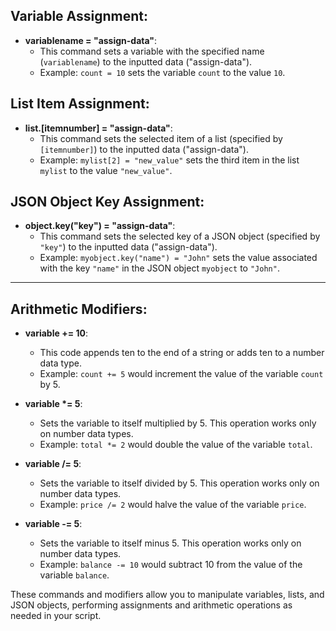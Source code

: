 
## Variable Assignment:

- **variablename = "assign-data"**:
  - This command sets a variable with the specified name (`variablename`) to the inputted data ("assign-data").
  - Example: `count = 10` sets the variable `count` to the value `10`.

## List Item Assignment:

- **list.[itemnumber] = "assign-data"**:
  - This command sets the selected item of a list (specified by `[itemnumber]`) to the inputted data ("assign-data").
  - Example: `mylist[2] = "new_value"` sets the third item in the list `mylist` to the value `"new_value"`.

## JSON Object Key Assignment:

- **object.key("key") = "assign-data"**:
  - This command sets the selected key of a JSON object (specified by `"key"`) to the inputted data ("assign-data").
  - Example: `myobject.key("name") = "John"` sets the value associated with the key `"name"` in the JSON object `myobject` to `"John"`.

---

## Arithmetic Modifiers:

- **variable += 10**:
  - This code appends ten to the end of a string or adds ten to a number data type.
  - Example: `count += 5` would increment the value of the variable `count` by 5.

- **variable \*= 5**:
  - Sets the variable to itself multiplied by 5. This operation works only on number data types.
  - Example: `total *= 2` would double the value of the variable `total`.

- **variable /= 5**:
  - Sets the variable to itself divided by 5. This operation works only on number data types.
  - Example: `price /= 2` would halve the value of the variable `price`.

- **variable -= 5**:
  - Sets the variable to itself minus 5. This operation works only on number data types.
  - Example: `balance -= 10` would subtract 10 from the value of the variable `balance`.

These commands and modifiers allow you to manipulate variables, lists, and JSON objects, performing assignments and arithmetic operations as needed in your script.
